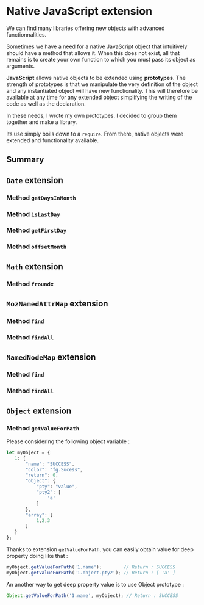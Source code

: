 # Native JavaScript extension

We can find many libraries offering new objects with advanced functionnalities.

Sometimes we have a need for a native JavaScript object that intuitively should 
have a method that allows it.
When this does not exist, all that remains is to create your own function to 
which you must pass its object as arguments.

**JavaScript** allows native objects to be extended using **prototypes**.
The strength of prototypes is that we manipulate the very definition of the 
object and any instantiated object will have new functionality.
This will therefore be available at any time for any extended object
simplifying the writing of the code as well as the declaration.

In these needs, I wrote my own prototypes.
I decided to group them together and make a library.

Its use simply boils down to a `require`.
From there, native objects were extended and functionality available.


## Summary

[](MakeSummary)



## ``Date`` extension


### Method ``getDaysInMonth``



### Method ``isLastDay``



### Method ``getFirstDay``



### Method ``offsetMonth``






## ``Math`` extension


### Method ``froundx``






## ``MozNamedAttrMap`` extension


### Method ``find``



### Method ``findAll``






## ``NamedNodeMap`` extension


### Method ``find``



### Method ``findAll``






## ``Object`` extension


### Method ``getValueForPath``

Please considering the following object variable :

````js
let myObject = {
   1: {
       "name": "SUCCESS",
       "color": "fg.Sucess",
       "return": 0,
       "object": {
           "pty": "value",
           "pty2": [
               'a'
           ]
       },
       "array": [
           1,2,3
       ]
   }
};
````

Thanks to extension ``getValueForPath``, you can easily
obtain value for deep property doing like that :

````js
myObject.getValueForPath('1.name');        // Return : SUCCESS
myObject.getValueForPath('1.object.pty2'); // Return : [ 'a' ]
````

An another way to get deep property value is to use Object prototype :

````js
Object.getValueForPath('1.name', myObject); // Return : SUCCESS
````


